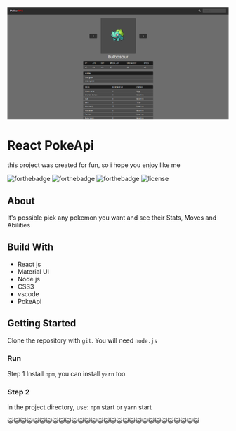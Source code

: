 
<div align="center">
  <img alt="DeviceMashups" src="./images/screen.png" />
</div>

# React PokeApi

this project was created for fun, so i hope you enjoy like me

![forthebadge](https://forthebadge.com/images/badges/built-with-love.svg)
![forthebadge](https://forthebadge.com/images/badges/made-with-javascript.svg)
![forthebadge](https://forthebadge.com/images/badges/open-source.svg)
![license](https://img.shields.io/github/license/dec0dOS/amazing-github-template.svg?style=flat-square)

## About

It's possible pick any pokemon you want and see their Stats, Moves and Abilities

## Build With

- React js
- Material UI
- Node js
- CSS3
- vscode
- PokeApi

## Getting Started
Clone the repository with `git`. You will need `node.js`

### Run
Step 1
Install `npm`, you can install `yarn` too.

### Step 2
in the project directory, use: `npm` start or `yarn` start

😺😺😺😺😺😺😺😺😺😺😺😺😺😺😺😺😺😺😺😺😺😺😺😺😺😺😺😺😺😺
